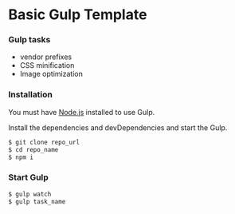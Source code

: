 # Basic Gulp Template


### Gulp tasks
 - vendor prefixes
 - CSS minification
 - Image optimization

### Installation
You must have [Node.js](https://nodejs.org/) installed to use Gulp.

Install the dependencies and devDependencies and start the Gulp.

```sh
$ git clone repo_url
$ cd repo_name
$ npm i
```

### Start Gulp
```sh
$ gulp watch
$ gulp task_name
```